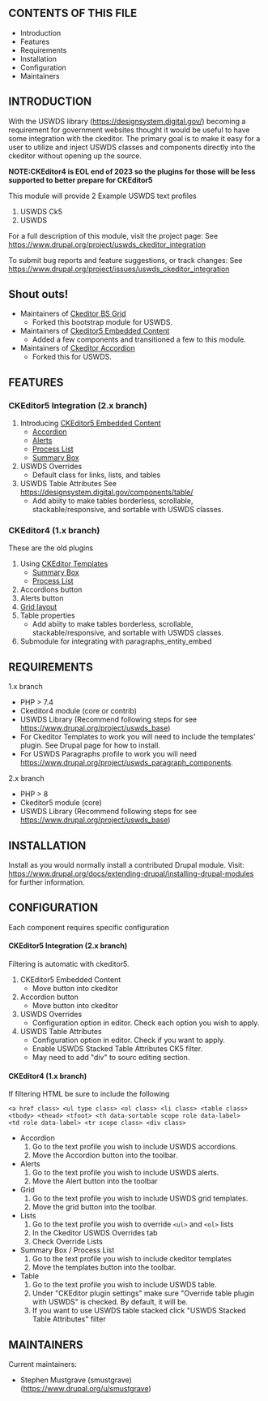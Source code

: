 ## CONTENTS OF THIS FILE

 * Introduction
 * Features
 * Requirements
 * Installation
 * Configuration
 * Maintainers

## INTRODUCTION

With the USWDS library (https://designsystem.digital.gov/) becoming
a requirement for government websites thought it would be useful to
have some integration with the ckeditor. The primary goal is to make
it easy for a user to utilize and inject USWDS classes and
components directly into the ckeditor without opening up the source.

**NOTE:CKEditor4 is EOL end of 2023 so the plugins for those will be
less supported to better prepare for CKEditor5**

This module will provide 2 Example USWDS text profiles
1. USWDS Ck5
2. USWDS

For a full description of this module,
visit the project page: See https://www.drupal.org/project/uswds_ckeditor_integration

To submit bug reports and feature suggestions, or track changes:
See https://www.drupal.org/project/issues/uswds_ckeditor_integration

## Shout outs!
* Maintainers of [Ckeditor BS Grid](https://www.drupal.org/project/ckeditor_bs_grid)
  * Forked this bootstrap module for USWDS.
* Maintainers of [Ckeditor5 Embedded Content](https://www.drupal.org/project/ckeditor5_embedded_content)
  * Added a few components and transitioned a few to this module.
* Maintainers of [Ckeditor Accordion](https://www.drupal.org/project/ckeditor_accordion)
  * Forked this for USWDS.

## FEATURES

### CKEditor5 Integration (2.x branch)
1. Introducing [CKEditor5 Embedded Content](https://www.drupal.org/project/ckeditor5_embedded_content)
   * [Accordion](https://designsystem.digital.gov/components/accordion/)
   * [Alerts]( https://designsystem.digital.gov/components/alert/)
   * [Process List](https://designsystem.digital.gov/components/process-list/)
   * [Summary Box](https://designsystem.digital.gov/components/summary-box/)
2. USWDS Overrides
   * Default class for links, lists, and tables
3. USWDS Table Attributes See https://designsystem.digital.gov/components/table/
   * Add abiity to make tables borderless, scrollable,
     stackable/responsive, and sortable with USWDS classes.

### CKEditor4 (1.x branch)
These are the old plugins
1. Using [CKEditor Templates](https://www.drupal.org/project/ckeditor_templates)
   * [Summary Box](https://designsystem.digital.gov/components/summary-box/)
   * [Process List](https://designsystem.digital.gov/components/process-list/)
2. Accordions button
3. Alerts button
4. [Grid layout]( https://designsystem.digital.gov/utilities/layout-grid/)
5. Table properties
   * Add abiity to make tables borderless, scrollable,
     stackable/responsive, and sortable with USWDS classes.
6. Submodule for integrating with paragraphs_entity_embed

## REQUIREMENTS

1.x branch
* PHP > 7.4
* Ckeditor4 module (core or contrib)
* USWDS Library (Recommend following steps for
  see https://www.drupal.org/project/uswds_base)
* For Ckeditor Templates to work you will need to include the
  templates' plugin. See Drupal page for how to install.
* For USWDS Paragraphs profile to work you will need
  https://www.drupal.org/project/uswds_paragraph_components.

2.x branch
* PHP > 8
* Ckeditor5 module (core)
* USWDS Library (Recommend following steps for
  see https://www.drupal.org/project/uswds_base)

## INSTALLATION

Install as you would normally install a contributed Drupal module.
Visit: https://www.drupal.org/docs/extending-drupal/installing-drupal-modules
for further information.


## CONFIGURATION

Each component requires specific configuration

#### CKEditor5 Integration (2.x branch)
Filtering is automatic with ckeditor5.
1. CKEditor5 Embedded Content
   * Move button into ckeditor
2. Accordion button
   * Move button into ckeditor
3. USWDS Overrides
   * Configuration option in editor. Check each option you wish to apply.
4. USWDS Table Attributes
   * Configuration option in editor. Check if you want to apply.
   * Enable USWDS Stacked Table Attributes CK5 filter.
   * May need to add "div" to sourc editing section.

#### CKEditor4 (1.x branch)
If filtering HTML be sure to include the following
```
<a href class> <ul type class> <ol class> <li class> <table class>
<tbody> <thead> <tfoot> <th data-sortable scope role data-label>
<td role data-label> <tr scope class> <div class>
```
* Accordion
  1. Go to the text profile you wish to include USWDS accordions.
  2. Move the Accordion button into the toolbar.
* Alerts
  1. Go to the text profile you wish to include USWDS alerts.
  2. Move the Alert button into the toolbar
* Grid
  1. Go to the text profile you wish to include USWDS grid templates.
  2. Move the grid button into the toolbar.
* Lists
  1. Go to the text profile you wish to override `<ul>` and `<ol>` lists
  2. In the Ckeditor USWDS Overrides tab
  3. Check Override Lists
* Summary Box / Process List
  1. Go to the text profile you wish to include ckeditor templates
  2. Move the templates button into the toolbar.
* Table
  1. Go to the text profile you wish to include USWDS table.
  2. Under "CKEditor plugin settings" make sure
     "Override table plugin with USWDS" is checked. By default, it will be.
  3. If you want to use USWDS table stacked click
     "USWDS Stacked Table Attributes" filter

## MAINTAINERS

Current maintainers:
* Stephen Mustgrave (smustgrave) (https://www.drupal.org/u/smustgrave)
